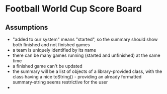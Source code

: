 # Football World Cup Score Board

## Assumptions
- "added to our system" means "started", so the summary should show both finished and not finished games
- a team is uniquely identified by its name
- there can be many games running (started and unfinished) at the same time
- a finished game can't be updated
- the summary will be a list of objects of a library-provided class, with the class having a nice toString() - providing an already formatted summary-string seems restrictive for the user
- 